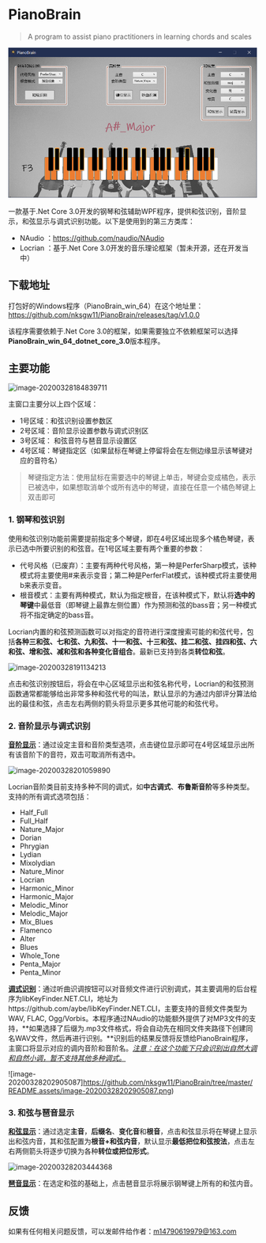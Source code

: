 # PianoBrain
> A program to assist piano practitioners in learning chords and scales
>

![image-20200328181627108](https://github.com/nksgw11/PianoBrain/raw/master/README.assets/image-20200328181627108.png)

一款基于.Net Core 3.0开发的钢琴和弦辅助WPF程序，提供和弦识别，音阶显示，和弦显示与调式识别功能。以下是使用到的第三方类库：

- NAudio ：https://github.com/naudio/NAudio
- Locrian ：基于.Net Core 3.0开发的音乐理论框架（暂未开源，还在开发当中）

## **下载地址**

打包好的Windows程序（PianoBrain_win_64）在这个地址里：https://github.com/nksgw11/PianoBrain/releases/tag/v1.0.0

该程序需要依赖于.Net Core 3.0的框架，如果需要独立不依赖框架可以选择**PianoBrain_win_64_dotnet_core_3.0**版本程序。

## **主要功能**

![image-20200328184839711](https://github.com/nksgw11/PianoBrain/tree/master/README.assets/image-20200328184839711.png)

主窗口主要分以上四个区域：

- 1号区域：和弦识别设置参数区
- 2号区域：音阶显示设置参数与调式识别区
- 3号区域： 和弦音符与琶音显示设置区
- 4号区域：琴键指定区（如果鼠标在琴键上停留将会在左侧边缘显示该琴键对应的音符名）

> 琴键指定方法：使用鼠标在需要选中的琴键上单击，琴键会变成橘色，表示已被选中，如果想取消单个或所有选中的琴键，直接在任意一个橘色琴键上双击即可

### **1. 钢琴和弦识别**

使用和弦识别功能前需要提前指定多个琴键，即在4号区域出现多个橘色琴键，表示已选中所要识别的和弦音。在1号区域主要有两个重要的参数：

- 代号风格（已废弃）：主要有两种代号风格，第一种是PerferSharp模式，该种模式将主要使用#来表示变音；第二种是PerferFlat模式，该种模式将主要使用b来表示变音。
- 根音模式：主要有两种模式，默认为指定根音，在该种模式下，默认将**选中的琴键**中最低音（即琴键上最靠左侧位置）作为预测和弦的bass音；另一种模式将不指定确定的bass音。

Locrian内置的和弦预测函数可以对指定的音符进行深度搜索可能的和弦代号，包括**各种三和弦、七和弦、九和弦、十一和弦、十三和弦、挂二和弦、挂四和弦、六和弦、增和弦、减和弦和各种变化音组合**。最新已支持到各类**转位和弦**。

![image-20200328191134213](https://github.com/nksgw11/PianoBrain/tree/master/README.assets/image-20200328191134213.png)

点击和弦识别按钮后，将会在中心区域显示出和弦名称代号，Locrian的和弦预测函数通常都能够给出非常多种和弦代号的叫法，默认显示的为通过内部评分算法给出的最佳和弦，点击左右两侧的箭头将显示更多其他可能的和弦代号。

### **2. 音阶显示与调式识别**

**<u>音阶显示</u>**：通过设定主音和音阶类型选项，点击键位显示即可在4号区域显示出所有该音阶下的音符，双击可取消所有选中。

![image-20200328201059890](https://github.com/nksgw11/PianoBrain/tree/master/README.assets/image-20200328201059890.png)

Locrian音阶类目前支持多种不同的调式，如**中古调式**、**布鲁斯音阶**等多种类型。支持的所有调式选项包括：

- Half_Full
- Full_Half
- Nature_Major
- Dorian
- Phrygian
- Lydian
- Mixolydian
- Nature_Minor 
- Locrian
- Harmonic_Minor
- Harmonic_Major 
- Melodic_Minor 
- Melodic_Major 
- Mix_Blues
- Flamenco
- Alter
- Blues
- Whole_Tone
- Penta_Major
- Penta_Minor

**<u>调式识别</u>**：通过听曲识调按钮可以对音频文件进行识别调式，其主要调用的后台程序为libKeyFinder.NET.CLI，地址为https://github.com/aybe/libKeyFinder.NET.CLI，主要支持的音频文件类型为WAV, FLAC, Ogg/Vorbis。本程序通过NAudio的功能额外提供了对MP3文件的支持，**如果选择了后缀为.mp3文件格式，将会自动先在相同文件夹路径下创建同名WAV文件，然后再进行识别。**识别后的结果反馈将反馈给PianoBrain程序，主窗口将显示对应的调内音阶和音阶名。*<u>注意：在这个功能下只会识别出自然大调和自然小调，暂不支持其他多种调式。</u>*

![image-20200328202905087]https://github.com/nksgw11/PianoBrain/tree/master/README.assets/image-20200328202905087.png)

### **3. 和弦与琶音显示**

<u>**和弦显示**</u>：通过选定**主音**，**后缀名**、**变化音**和**根音**，点击和弦显示将在琴键上显示出和弦内音，其和弦配置为**根音+和弦内音**，默认显示**最低把位和弦按法**，点击左右两侧箭头将逐步切换为各种**转位或把位形式**。

![image-20200328203444368](https://github.com/nksgw11/PianoBrain/tree/master/README.assets/image-20200328203444368.png)

**<u>琶音显示</u>**：在选定和弦的基础上，点击琶音显示将展示钢琴键上所有的和弦内音。

## 反馈

如果有任何相关问题反馈，可以发邮件给作者：m14790619979@163.com
